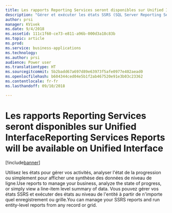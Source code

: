 ```yaml
---
title: Les rapports Reporting Services seront disponibles sur Unified Interface
description: "Gérer et exécuter les états SSRS (SQL Server Reporting Services) dans Unified Interface"
author: prsi
manager: KVivek
ms.date: 9/4/2018
ms.assetid: 111c1f60-ce73-e811-a96b-000d3a18c83b
ms.topic: article
ms.prod: 
ms.service: business-applications
ms.technology: 
ms.author: prsi
audience: Power user
ms.translationtype: HT
ms.sourcegitcommit: 5b2badd67a697d89e63973f5afe0977e402aead0
ms.openlocfilehash: b604344ced04e5b1f2ab467520e91e3b03c23362
ms.contentlocale: fr-fr
ms.lasthandoff: 09/10/2018

---
```

# <a name="reporting-services-reports-will-be-available-on-unified-interface"></a><span data-ttu-id="c3c99-103">Les rapports Reporting Services seront disponibles sur Unified Interface</span><span class="sxs-lookup"><span data-stu-id="c3c99-103">Reporting Services Reports will be available on Unified Interface</span></span>


[!include[banner](../../includes/banner.md)]

<span data-ttu-id="c3c99-104">Utilisez les états pour gérer vos activités, analyser l'état de la progression ou simplement pour afficher une synthèse des données de niveau de ligne.</span><span class="sxs-lookup"><span data-stu-id="c3c99-104">Use reports to manage your business, analyze the state of progress, or simply view a line-item level summary of data.</span></span> <span data-ttu-id="c3c99-105">Vous pouvez gérer vos états SSRS et exécuter des états au niveau de l'entité à partir de n'importe quel enregistrement ou grille.</span><span class="sxs-lookup"><span data-stu-id="c3c99-105">You can manage your SSRS reports and run entity-level reports from any record or grid.</span></span>

